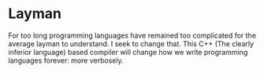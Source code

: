 # Layman
For too long programming languages have remained too complicated for the average layman to understand. I seek to change that. This C++ (The clearly inferior language) based compiler will change how we write programming languages forever: more verbosely.
